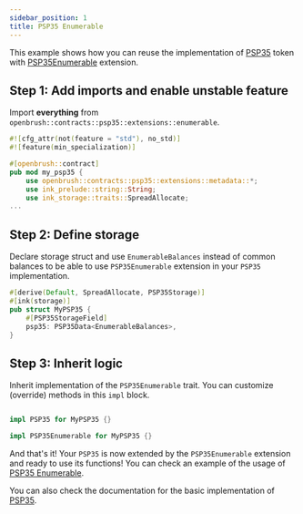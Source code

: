 ```yaml
---
sidebar_position: 1
title: PSP35 Enumerable
---
```


This example shows how you can reuse the implementation of [PSP35](https://github.com/Supercolony-net/openbrush-contracts/tree/main/contracts/token/psp35) token with [PSP35Enumerable](https://github.com/Supercolony-net/openbrush-contracts/tree/main/contracts/token/psp35/extensions/enumerable.rs) extension.

## Step 1: Add imports and enable unstable feature

Import **everything** from `openbrush::contracts::psp35::extensions::enumerable`.

```rust
#![cfg_attr(not(feature = "std"), no_std)]
#![feature(min_specialization)]

#[openbrush::contract]
pub mod my_psp35 {
    use openbrush::contracts::psp35::extensions::metadata::*;
    use ink_prelude::string::String;
    use ink_storage::traits::SpreadAllocate;
...
```

## Step 2: Define storage

Declare storage struct and use `EnumerableBalances` instead of common balances to be able to use `PSP35Enumerable` extension in your `PSP35` implementation.

```rust
#[derive(Default, SpreadAllocate, PSP35Storage)]
#[ink(storage)]
pub struct MyPSP35 {
    #[PSP35StorageField]
    psp35: PSP35Data<EnumerableBalances>,
}
```

## Step 3: Inherit logic

Inherit implementation of the `PSP35Enumerable` trait. You can customize (override) methods in this `impl` block.

```rust

impl PSP35 for MyPSP35 {}

impl PSP35Enumerable for MyPSP35 {}
```

And that's it! Your `PSP35` is now extended by the `PSP35Enumerable` extension and ready to use its functions!
You can check an example of the usage of [PSP35 Enumerable](https://github.com/Supercolony-net/openbrush-contracts/tree/main/examples/psp35_extensions/enumerable).

You can also check the documentation for the basic implementation of [PSP35](/smart-contracts/PSP35).
